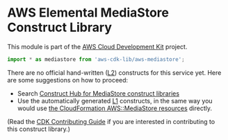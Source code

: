 # AWS Elemental MediaStore Construct Library


This module is part of the [AWS Cloud Development Kit](https://github.com/aws/aws-cdk) project.

```ts nofixture
import * as mediastore from 'aws-cdk-lib/aws-mediastore';
```

<!--BEGIN CFNONLY DISCLAIMER-->

There are no official hand-written ([L2](https://docs.aws.amazon.com/cdk/latest/guide/constructs.html#constructs_lib)) constructs for this service yet. Here are some suggestions on how to proceed:

- Search [Construct Hub for MediaStore construct libraries](https://constructs.dev/search?q=mediastore)
- Use the automatically generated [L1](https://docs.aws.amazon.com/cdk/latest/guide/constructs.html#constructs_l1_using) constructs, in the same way you would use [the CloudFormation AWS::MediaStore resources](https://docs.aws.amazon.com/AWSCloudFormation/latest/UserGuide/AWS_MediaStore.html) directly.


(Read the [CDK Contributing Guide](https://github.com/aws/aws-cdk/blob/master/CONTRIBUTING.md) if you are interested in contributing to this construct library.)

<!--END CFNONLY DISCLAIMER-->

